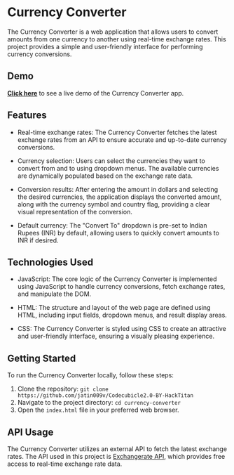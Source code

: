 # Currency Converter

The Currency Converter is a web application that allows users to convert amounts from one currency to another using real-time exchange rates. This project provides a simple and user-friendly interface for performing currency conversions.

## Demo

[**Click here**](https://github.com/jatin009v/Codecubicle2.0-BY-HackTitan) to see a live demo of the Currency Converter app.

## Features

- Real-time exchange rates: The Currency Converter fetches the latest exchange rates from an API to ensure accurate and up-to-date currency conversions.

- Currency selection: Users can select the currencies they want to convert from and to using dropdown menus. The available currencies are dynamically populated based on the exchange rate data.

- Conversion results: After entering the amount in dollars and selecting the desired currencies, the application displays the converted amount, along with the currency symbol and country flag, providing a clear visual representation of the conversion.

- Default currency: The "Convert To" dropdown is pre-set to Indian Rupees (INR) by default, allowing users to quickly convert amounts to INR if desired.

## Technologies Used

- JavaScript: The core logic of the Currency Converter is implemented using JavaScript to handle currency conversions, fetch exchange rates, and manipulate the DOM.

- HTML: The structure and layout of the web page are defined using HTML, including input fields, dropdown menus, and result display areas.

- CSS: The Currency Converter is styled using CSS to create an attractive and user-friendly interface, ensuring a visually pleasing experience.

## Getting Started

To run the Currency Converter locally, follow these steps:

1. Clone the repository: `git clone https://github.com/jatin009v/Codecubicle2.0-BY-HackTitan`
2. Navigate to the project directory: `cd currency-converter`
3. Open the `index.html` file in your preferred web browser.

## API Usage

The Currency Converter utilizes an external API to fetch the latest exchange rates. The API used in this project is [Exchangerate API](https://www.exchangerate-api.com/), which provides free access to real-time exchange rate data.
